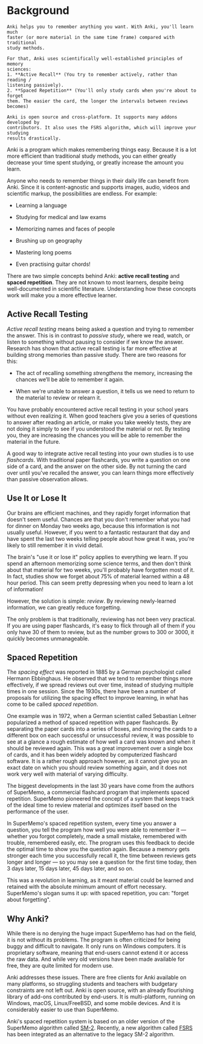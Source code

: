 # Background

<!-- toc -->

``` admonish summary
Anki helps you to remember anything you want. With Anki, you'll learn much
faster (or more material in the same time frame) compared with traditional
study methods.

For that, Anki uses scientifically well-established principles of memory
sciences:
1. **Active Recall** (You try to remember actively, rather than reading /
listening passively).
2. **Spaced Repetition** (You'll only study cards when you're about to forget
them. The easier the card, the longer the intervals between reviews becomes)

Anki is open source and cross-platform. It supports many addons developed by
contributors. It also uses the FSRS algorithm, which will improve your studying
results drastically.
```

Anki is a program which makes remembering things easy. Because it is a
lot more efficient than traditional study methods, you can either
greatly decrease your time spent studying, or greatly increase the
amount you learn.

Anyone who needs to remember things in their daily life can benefit from
Anki. Since it is content-agnostic and supports images, audio, videos
and scientific markup, the possibilities are endless. For
example:

- Learning a language

- Studying for medical and law exams

- Memorizing names and faces of people

- Brushing up on geography

- Mastering long poems

- Even practising guitar chords!

There are two simple concepts behind Anki: **active recall testing** and
**spaced repetition**. They are not known to most learners, despite being well-documented in scientific literature.
Understanding how these concepts work will make you a more effective learner.

## Active Recall Testing

_Active recall testing_ means being asked a question and trying to
remember the answer. This is in contrast to _passive study_, where we
read, watch, or listen to something without pausing to consider if we
know the answer. Research has shown that active recall testing is far
more effective at building strong memories than passive study. There are
two reasons for this:

- The act of recalling something _strengthens_ the memory, increasing
  the chances we’ll be able to remember it again.

- When we're unable to answer a question, it tells us we need to
  return to the material to review or relearn it.

You have probably encountered active recall testing in your school years
without even realizing it. When good teachers give you a series of
questions to answer after reading an article, or make you take weekly
tests, they are not doing it simply to see if you
understood the material or not. By testing you, they are increasing the
chances you will be able to remember the material in the future.

A good way to integrate active recall testing into your own studies is
to use _flashcards_. With traditional paper flashcards, you write a
question on one side of a card, and the answer on the other side. By not
turning the card over until you've recalled the answer, you can
learn things more effectively than passive observation allows.

## Use It or Lose It

Our brains are efficient machines, and they rapidly forget information
that doesn't seem useful. Chances are that you don't remember what you
had for dinner on Monday two weeks ago, because this information is not
usually useful. However, if you went to a fantastic restaurant that day and have spent
the last two weeks telling people about how great it was,
you're likely to still remember it in vivid detail.

The brain's "use it or lose it" policy applies to everything we learn.
If you spend an afternoon memorizing some science terms, and then don't
think about that material for two weeks, you'll probably have forgotten
most of it. In fact, studies show we forget about 75% of material learned
within a 48 hour period. This can seem pretty depressing when you need
to learn a lot of information!

However, the solution is simple: _review_. By reviewing newly-learned
information, we can greatly reduce forgetting.

The only problem is that traditionally, reviewing has not been very practical. If
you are using paper flashcards, it's easy to flick through all of them
if you only have 30 of them to review, but as the number grows to 300 or
3000, it quickly becomes unmanageable.

## Spaced Repetition

The _spacing effect_ was reported in 1885 by a German psychologist called Hermann Ebbinghaus. He
observed that we tend to remember things more effectively, if we spread
reviews out over time, instead of studying multiple times in one
session. Since the 1930s, there have been a number of proposals for
utilizing the spacing effect to improve learning, in what has come to be
called _spaced repetition_.

One example was in 1972, when a German scientist called Sebastian Leitner
popularized a method of spaced repetition with paper flashcards. By
separating the paper cards into a series of boxes, and moving the
cards to a different box on each successful or unsuccessful review, it
was possible to see at a glance a rough estimate of how well a card was
known and when it should be reviewed again. This was a great improvement
over a single box of cards, and it has been widely adopted by
computerized flashcard software. It is a rather rough approach however,
as it cannot give you an exact date on which you should review something
again, and it does not work very well with material of varying
difficulty.

The biggest developments in the last 30 years have come from the authors
of SuperMemo, a commercial flashcard program that implements spaced
repetition. SuperMemo pioneered the concept of a system that keeps track
of the ideal time to review material and optimizes itself based on the
performance of the user.

In SuperMemo's spaced repetition system, every time you answer a
question, you tell the program how well you were able to remember it —
whether you forgot completely, made a small mistake, remembered with
trouble, remembered easily, etc. The program uses this feedback to
decide the optimal time to show you the question again. Because a memory
gets stronger each time you successfully recall it, the time between
reviews gets longer and longer — so you may see a question for the first
time today, then 3 days later, 15 days later, 45 days later, and so on.

This was a revolution in learning, as it meant material could be learned
and retained with the absolute minimum amount of effort necessary.
SuperMemo's slogan sums it up: with spaced repetition, you can: "forget
about forgetting".

## Why Anki?

While there is no denying the huge impact SuperMemo has had on the
field, it is not without its problems. The program is often criticized
for being buggy and difficult to navigate. It only runs on Windows
computers. It is proprietary software, meaning that end-users cannot extend it
or access the raw data. And while very old versions have been made available
for free, they are quite limited for modern use.

Anki addresses these issues. There are free clients for Anki available
on many platforms, so struggling students and teachers with budgetary
constraints are not left out. Anki is open source, with an already
flourishing library of add-ons contributed by end-users. It is
multi-platform, running on Windows, macOS, Linux/FreeBSD, and some
mobile devices. And it is considerably easier to use than SuperMemo.

Anki's spaced repetition system is based on an older version of the
SuperMemo algorithm called [SM-2](https://faqs.ankiweb.net/what-spaced-repetition-algorithm). Recently, a new algorithm called [FSRS](https://docs.ankiweb.net/deck-options.html?highlight=FSRS#fsrs) has been integrated as an alternative to the legacy SM-2 algorithm.
